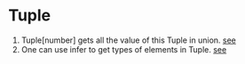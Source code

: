 # Tuple
1. Tuple[number] gets all the value of this Tuple in union. [see](./playground/00011-easy-tuple-to-object.ts)
2. One can use infer to get types of elements in Tuple. [see](./playground/00014-easy-first-of-array.ts)

